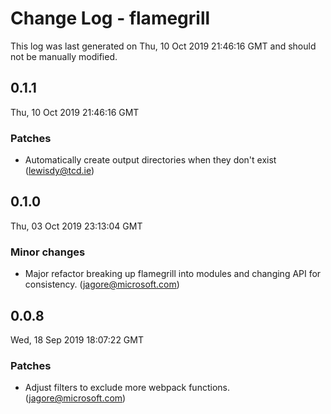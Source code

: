 # Change Log - flamegrill

This log was last generated on Thu, 10 Oct 2019 21:46:16 GMT and should not be manually modified.

## 0.1.1
Thu, 10 Oct 2019 21:46:16 GMT

### Patches

- Automatically create output directories when they don't exist (lewisdy@tcd.ie)
## 0.1.0
Thu, 03 Oct 2019 23:13:04 GMT

### Minor changes

- Major refactor breaking up flamegrill into modules and changing API for consistency. (jagore@microsoft.com)
## 0.0.8
Wed, 18 Sep 2019 18:07:22 GMT

### Patches

- Adjust filters to exclude more webpack functions. (jagore@microsoft.com)